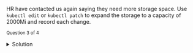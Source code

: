 
HR have contacted us again saying they need more storage space.
Use `kubectl edit` or `kubectl patch` to expand the storage to a capacity of 2000Mi and record each change.

<sub>Question 3 of 4</sub>
<details>
  <summary>Solution</summary>
  <p>

  <code>
  kubectl edit pv hr-pv --record
  kubectl edit pvc hr-pvc --record
  </code>
  </p>
</details>
